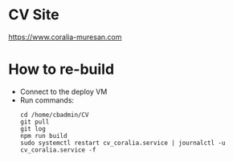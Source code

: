 # CV Site

https://www.coralia-muresan.com

# How to re-build

- Connect to the deploy VM
- Run commands:
  ```
  cd /home/cbadmin/CV
  git pull
  git log
  npm run build
  sudo systemctl restart cv_coralia.service | journalctl -u cv_coralia.service -f
  ```
